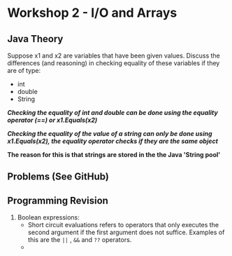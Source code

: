 # Workshop 2 - I/O and Arrays

## Java Theory

Suppose x1 and x2 are variables that have been given values. Discuss the differences (and reasoning) in checking equality of these variables if they are of type:

* int
* double
* String

***Checking the equality of int and double can be done using the equality operator (==) or x1.Equals(x2)***

***Checking the equality of the value of a string can only be done using x1.Equals(x2), the equality operator checks if they are the same object***

**The reason for this is that strings are stored in the the Java 'String pool'**

## Problems (See GitHub)



## Programming Revision

1. Boolean expressions:
   * Short circuit evaluations refers to operators that only executes the second argument if the first argument does not suffice. Examples of this are the `||` , `&&` and `??`  operators.
   * 

